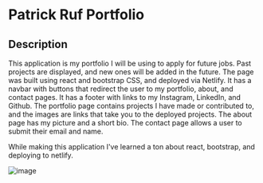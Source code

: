 # Patrick Ruf Portfolio

## Description

This application is my portfolio I will be using to apply for future jobs. Past projects are displayed, and new ones will be added in the future. The page was built using react and bootstrap CSS, and deployed via Netlify.
It has a navbar with buttons that redirect the user to my portfolio, about, and contact pages. It has a footer with links to my Instagram, LinkedIn, and Github.
The portfolio page contains projects I have made or contributed to, and the images are links that take you to the deployed projects.
The about page has my picture and a short bio.
The contact page allows a user to submit their email and name.

While making this application I've learned a ton about react, bootstrap, and deploying to netlify.

![image](https://user-images.githubusercontent.com/115768554/229686582-08c4dde5-ac5b-4f1f-8513-327f6bc6a8a8.png)

